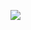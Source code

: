 [<img src="https://img.shields.io/badge/Instagram-E4405F?style=flat-square&logo=Instagram&logoColor=white"/>](https://www.instagram.com/churi__/)  


